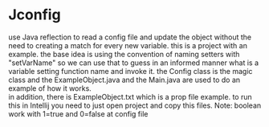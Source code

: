 # Jconfig
use Java reflection to read a config file and update the object without the need to creating a match for every new variable.
this is a project with an example. 
the base idea is using the convention of naming setters with "setVarName" so we can use that to guess in an informed manner what is a variable setting function name and invoke it. 
the Config class is the magic class and the ExampleObject.java and the Main.java are used to do an example of how it works.  
in addition, there is ExampleObject.txt which is a prop file example. 
to run this in Intellij you need to just open project and copy this files.
Note: boolean work with 1=true and 0=false at config file
